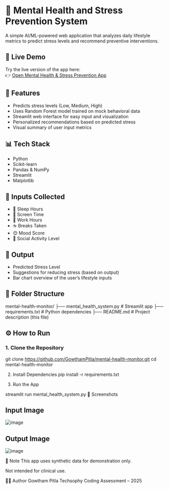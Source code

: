 # 🧠 Mental Health and Stress Prevention System

A simple AI/ML-powered web application that analyzes daily lifestyle metrics to predict stress levels and recommend preventive interventions.

## 🚀 Live Demo

Try the live version of the app here:  
👉 [Open Mental Health & Stress Prevention App](https://mental-health-monitor.streamlit.app/)


## 🚀 Features

- Predicts stress levels (Low, Medium, High)
- Uses Random Forest model trained on mock behavioral data
- Streamlit web interface for easy input and visualization
- Personalized recommendations based on predicted stress
- Visual summary of user input metrics

## 📊 Tech Stack

- Python
- Scikit-learn
- Pandas & NumPy
- Streamlit
- Matplotlib

## 🧪 Inputs Collected

- 🛌 Sleep Hours
- 📱 Screen Time
- 💼 Work Hours
- ☕ Breaks Taken
- 😊 Mood Score
- 👥 Social Activity Level

## 🎯 Output

- Predicted Stress Level
- Suggestions for reducing stress (based on output)
- Bar chart overview of the user’s lifestyle inputs

## 📁 Folder Structure

mental-health-monitor/
├── mental_health_system.py # Streamlit app
├── requirements.txt # Python dependencies
├── README.md # Project description (this file)

## ⚙️ How to Run

### 1. Clone the Repository

git clone https://github.com/GowthamPitla/mental-health-monitor.git
cd mental-health-monitor

2. Install Dependencies
pip install -r requirements.txt

3. Run the App

streamlit run mental_health_system.py
📸 Screenshots
## Input Image
![image](https://github.com/user-attachments/assets/07d897a7-b4c8-4582-96c6-d9dd43ff385e)

## Output Image
![image](https://github.com/user-attachments/assets/d85049ed-e8bb-4cdf-b734-f9a60f7f682e)

<!-- (Optional) Replace with your screenshot URL -->

📌 Note
This app uses synthetic data for demonstration only.

Not intended for clinical use.

🧑‍💻 Author
Gowtham Pitla
Techsophy Coding Assessment – 2025
